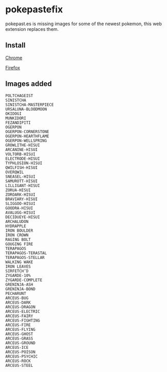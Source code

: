 # pokepastefix
pokepast.es is missing images for some of the newest pokemon, this web extension replaces them.

## Install
[Chrome](https://chromewebstore.google.com/detail/pokepastefix/ekceaboabpgkgbpigacngnjagcdhdkmn)

[Firefox](https://addons.mozilla.org/en-US/firefox/addon/pokepastefix/)

## Images added

```
POLTCHAGEIST
SINISTCHA
SINISTCHA-MASTERPIECE
URSALUNA-BLOODMOON
OKIDOGI
MUNKIDORI
FEZANDIPITI
OGERPON
OGERPON-CORNERSTONE
OGERPON-HEARTHFLAME
OGERPON-WELLSPRING
GROWLITHE-HISUI
ARCANINE-HISUI
VOLTORB-HISUI
ELECTRODE-HISUI
TYPHLOSION-HISUI
QWILFISH-HISUI
OVERQWIL
SNEASEL-HISUI
SAMUROTT-HISUI
LILLIGANT-HISUI
ZORUA-HISUI
ZOROARK-HISUI
BRAVIARY-HISUI
SLIGGOO-HISUI
GOODRA-HISUI
AVALUGG-HISUI
DECIDUEYE-HISUI
ARCHALUDON
HYDRAPPLE
IRON BOULDER
IRON CROWN
RAGING BOLT
GOUGING FIRE
TERAPAGOS
TERAPAGOS-TERASTAL
TERAPAGOS-STELLAR
WALKING WAKE
IRON LEAVES
SIRFETCH’D
ZYGARDE-10%
ZYGARDE-COMPLETE 
GRENINJA-ASH
GRENINJA-BOND
PECHARUNT
ARCEUS-BUG
ARCEUS-DARK
ARCEUS-DRAGON
ARCEUS-ELECTRIC
ARCEUS-FAIRY
ARCEUS-FIGHTING
ARCEUS-FIRE
ARCEUS-FLYING
ARCEUS-GHOST
ARCEUS-GRASS
ARCEUS-GROUND
ARCEUS-ICE
ARCEUS-POISON
ARCEUS-PSYCHIC
ARCEUS-ROCK
ARCEUS-STEEL
```
